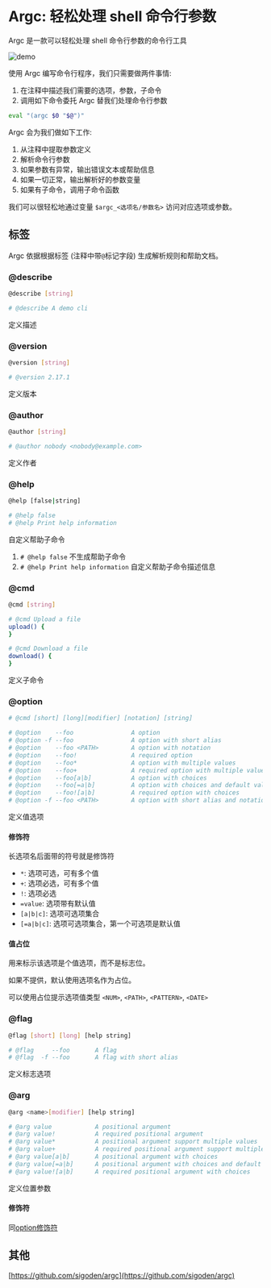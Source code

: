 # Argc: 轻松处理 shell 命令行参数

Argc 是一款可以轻松处理 shell 命令行参数的命令行工具

![demo](https://user-images.githubusercontent.com/4012553/158063004-e7a3534c-eb1a-47fb-9bbd-89a49345589a.gif)


使用 Argc 编写命令行程序，我们只需要做两件事情:

1. 在注释中描述我们需要的选项，参数，子命令
2. 调用如下命令委托 Argc 替我们处理命令行参数

```sh
eval "(argc $0 "$@")"
```
Argc 会为我们做如下工作:

1. 从注释中提取参数定义
2. 解析命令行参数
3. 如果参数有异常，输出错误文本或帮助信息
4. 如果一切正常，输出解析好的参数变量
5. 如果有子命令，调用子命令函数

我们可以很轻松地通过变量 `$argc_<选项名/参数名>` 访问对应选项或参数。

## 标签

Argc 依据根据标签 (注释中带`@`标记字段) 生成解析规则和帮助文档。

### @describe

```sh
@describe [string]

# @describe A demo cli
```

定义描述

### @version

```sh
@version [string]

# @version 2.17.1 
```

定义版本


### @author

```sh
@author [string]

# @author nobody <nobody@example.com>
```

定义作者

### @help
```sh
@help [false|string]

# @help false   
# @help Print help information
```
自定义帮助子命令

1. `# @help false` 不生成帮助子命令
2. `# @help Print help information` 自定义帮助子命令描述信息

### @cmd

```sh
@cmd [string]

# @cmd Upload a file
upload() {
}

# @cmd Download a file
download() {
}
```
定义子命令

### @option

```sh
# @cmd [short] [long][modifier] [notation] [string]

# @option    --foo                A option
# @option -f --foo                A option with short alias
# @option    --foo <PATH>         A option with notation
# @option    --foo!               A required option
# @option    --foo*               A option with multiple values
# @option    --foo+               A required option with multiple values
# @option    --foo[a|b]           A option with choices
# @option    --foo[=a|b]          A option with choices and default value
# @option    --foo![a|b]          A required option with choices
# @option -f --foo <PATH>         A option with short alias and notation
```

定义值选项

#### 修饰符

长选项名后面带的符号就是修饰符

- `*`: 选项可选，可有多个值
- `+`: 选项必选，可有多个值
- `!`: 选项必选
- `=value`: 选项带有默认值
- `[a|b|c]`: 选项可选项集合
- `[=a|b|c]`: 选项可选项集合，第一个可选项是默认值

#### 值占位

用来标示该选项是个值选项，而不是标志位。

如果不提供，默认使用选项名作为占位。

可以使用占位提示选项值类型 `<NUM>`, `<PATH>`, `<PATTERN>`, `<DATE>`


### @flag

```sh
@flag [short] [long] [help string]

# @flag     --foo       A flag
# @flag  -f --foo       A flag with short alias
```
定义标志选项

### @arg

```sh
@arg <name>[modifier] [help string]

# @arg value            A positional argument
# @arg value!           A required positional argument
# @arg value*           A positional argument support multiple values
# @arg value+           A required positional argument support multiple values
# @arg value[a|b]       A positional argument with choices
# @arg value[=a|b]      A positional argument with choices and default value
# @arg value![a|b]      A required positional argument with choices
```

定义位置参数

#### 修饰符

同[option修饰符](#%E4%BF%AE%E9%A5%B0%E7%AC%A6)


## 其他

[https://github.com/sigoden/argc](https://github.com/sigoden/argc)
